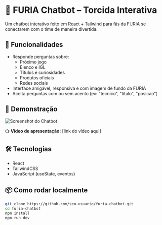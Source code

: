 # 🐆 FURIA Chatbot – Torcida Interativa

Um chatbot interativo feito em React + Tailwind para fãs da FURIA se conectarem com o time de maneira divertida.

## 💬 Funcionalidades

- Responde perguntas sobre:
  - Próximo jogo
  - Elenco e IGL
  - Títulos e curiosidades
  - Produtos oficiais
  - Redes sociais
- Interface amigável, responsiva e com imagem de fundo da FURIA
- Aceita perguntas com ou sem acento (ex: "tecnico", "titulo", "posicao")

## 🚀 Demonstração

![Screenshot do Chatbot](./screenshot.png)

📺 **Vídeo de apresentação:** [link do vídeo aqui]

## 🛠️ Tecnologias

- React
- TailwindCSS
- JavaScript (useState, eventos)

## 📦 Como rodar localmente

```bash
git clone https://github.com/seu-usuario/furia-chatbot.git
cd furia-chatbot
npm install
npm run dev
